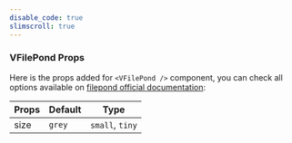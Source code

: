 ```yaml
---
disable_code: true
slimscroll: true
---
```


### VFilePond Props

Here is the props added for `<VFilePond />` component,
you can check all options available on [filepond official documentation](https://pqina.nl/filepond/docs/patterns/api/filepond-instance/#properties):

| Props | Default                               | Type            |
| ----- | ------------------------------------- | --------------- |
| size  | <span class="is-string">`grey`</span> | `small`, `tiny` |
